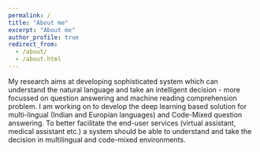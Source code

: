```yaml
---
permalink: /
title: "About me"
excerpt: "About me"
author_profile: true
redirect_from: 
  - /about/
  - /about.html
---
```


My research aims at developing sophisticated system which can understand the natural language and take an intelligent decision - more focussed on question answering and machine reading comprehension problem. I am working on to develop the deep learning based solution for multi-lingual (Indian and Europian languages) and Code-Mixed question answering. To better facilitate the end-user services (virtual assistant, medical assistant etc.) a system should be able to understand and take the decision in multilingual and code-mixed environments. 
